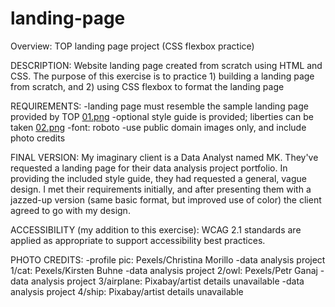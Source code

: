 # landing-page
Overview: TOP landing page project (CSS flexbox practice)

DESCRIPTION:
Website landing page created from scratch using HTML and CSS. The purpose of this exercise is to practice 1) building a landing page from scratch, and 2) using CSS flexbox to format the landing page

REQUIREMENTS:
-landing page must resemble the sample landing page provided by TOP [01.png](https://cdn.statically.io/gh/TheOdinProject/curriculum/81a5d553f4073e593d23a6ab00d50eef8620796d/foundations/html_css/project/imgs/01.png)
-optional style guide is provided; liberties can be taken [02.png](https://cdn.statically.io/gh/TheOdinProject/curriculum/81a5d553f4073e593d23a6ab00d50eef8620796d/foundations/html_css/project/imgs/02.png) 
-font: roboto
-use public domain images only, and include photo credits

FINAL VERSION:
My imaginary client is a Data Analyst named MK. They've requested a landing page for their data analysis project portfolio. In providing the included style guide, they had requested a general, vague design. I met their requirements initially, and after presenting them with a jazzed-up version (same basic format, but improved use of color) the client agreed to go with my design.

ACCESSIBILITY (my addition to this exercise):
WCAG 2.1 standards are applied as appropriate to support accessibility best practices.

PHOTO CREDITS:
-profile pic: Pexels/Christina Morillo
-data analysis project 1/cat: Pexels/Kirsten Buhne
-data analysis project 2/owl: Pexels/Petr Ganaj
-data analysis project 3/airplane: Pixabay/artist details unavailable
-data analysis project 4/ship: Pixabay/artist details unavailable

